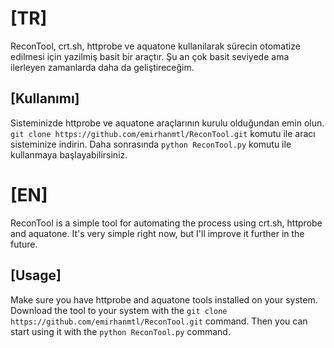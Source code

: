 # [TR]
ReconTool,  crt.sh, httprobe ve aquatone kullanilarak sürecin otomatize edilmesi için yazilmiş basit bir araçtır. Şu an çok basit seviyede ama ilerleyen zamanlarda daha da geliştireceğim.

## [Kullanımı]
Sisteminizde httprobe ve aquatone araçlarının kurulu olduğundan emin olun.
`git clone https://github.com/emirhanmtl/ReconTool.git` komutu ile aracı sisteminize indirin. 
Daha sonrasında `python ReconTool.py` komutu ile kullanmaya başlayabilirsiniz.


# [EN]
ReconTool is a simple tool for automating the process using crt.sh, httprobe and aquatone. It's very simple right now, but I'll improve it further in the future.

## [Usage]
Make sure you have httprobe and aquatone tools installed on your system.
Download the tool to your system with the `git clone https://github.com/emirhanmtl/ReconTool.git` command. 
Then you can start using it with the `python ReconTool.py` command.
